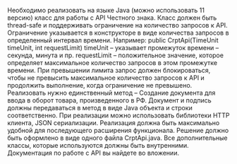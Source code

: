 Необходимо реализовать на языке Java (можно использовать 11 версию) класс для
работы с API Честного знака. Класс должен быть thread-safe и поддерживать ограничение
на количество запросов к API. Ограничение указывается в конструкторе в виде количества
запросов в определенный интервал времени. Например:
public CrptApi(TimeUnit timeUnit, int requestLimit)
timeUnit – указывает промежуток времени – секунда, минута и пр.
requestLimit – положительное значение, которое определяет максимальное количество
запросов в этом промежутке времени.
При превышении лимита запрос должен блокироваться, чтобы не превысить
максимальное количество запросов к API и продолжить выполнение, когда ограничение
не превышено.
Реализовать нужно единственный метод – Создание документа для ввода в оборот
товара, произведенного в РФ. Документ и подпись должны передаваться в метод в виде
Java объекта и строки соответственно.
При реализации можно использовать библиотеки HTTP клиента, JSON сериализации.
Реализация должна быть максимально удобной для последующего расширения
функционала.
Решение должно быть оформлено в виде одного файла CrptApi.java. Все дополнительные
классы, которые используются должны быть внутренними.
Документация по работе с API вы найдете во вложении.